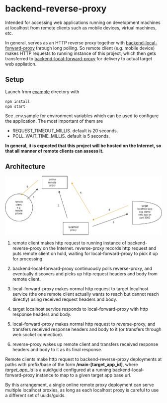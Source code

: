 # backend-reverse-proxy

Intended for accessing web applications running on development machines at localhost from remote clients such as mobile devices, virtual machines, etc.

In general, serves as an HTTP reverse proxy together with [backend-local-forward-proxy](https://github.com/aaronicsubstances/backend-local-forward-proxy) through long polling. So remote client (e.g. mobile device) makes HTTP requests to running instance of this project, which then gets transferred to [backend-local-forward-proxy](https://github.com/aaronicsubstances/backend-local-forward-proxy) for delivery to actual target web appliation.

## Setup

Launch from [example](example) directory with 
```
npm install
npm start
```

See .env.sample for environment variables which can be used to configure the application. The most important of them are

   * REQUEST_TIMEOUT_MILLIS. default is 20 seconds.
   * POLL_WAIT_TIME_MILLIS. default is 5 seconds.

**In general, it is expected that this project will be hosted on the Internet, so that all manner of remote clients can assess it.**

## Architecture

![architecture diagram](images/architecture.png)


   1. remote client makes http request to running instance of backend-reverse-proxy on the Internet. reverse-proxy records http request and puts remote client on hold, waiting for local-forward-proxy to pick it up for processing.
   
   2. backend-local-forward-proxy continuously polls reverse-proxy, and eventually discovers and picks up http request headers and body from remote client.

   3. local-forward-proxy makes normal http request to target localhost service (the one remote client actually wants to reach but cannot reach directly) using received request headers and body.

   4. target localhost service responds to local-forward-proxy with http response headers and body.
 
   5. local-forward-proxy makes normal http request to reverse-proxy, and transfers received response headers and body to it (or transfers through web socket connection).

   6. reverse-proxy wakes up remote client and transfers received response headers and body to it as its final response.

Remote clients make http request to backend-reverse-proxy deployments at paths with prefix/base of the form **/main-\[target_app_id\]**, where *target_app_id* is a uuid/guid configured at a running backend-local-forward-proxy instance to map to a given target app base url.

By this arrangement, a single online remote proxy deployment can serve multiple localhost proxies, as long as each localhost proxy is careful to use a different set of uuids/guids.
